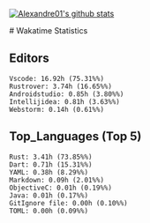 [![Alexandre01's github stats](https://github-readme-stats.vercel.app/api?username=Alexandre01Dev&theme=dracula&count_private=true)](https://github.com/anuraghazra/github-readme-stats)
<!--
**Alexandre01Dev/Alexandre01Dev** is a ✨ _special_ ✨ repository because its `README.md` (this file) appears on your GitHub profile.

Here are some ideas to get you started:

- 🔭 I’m currently working on ...
- 🌱 I’m currently learning ...
- 👯 I’m looking to collaborate on ...
- 🤔 I’m looking for help with ...
- 💬 Ask me about ...
- 📫 How to reach me: ...
- 😄 Pronouns: ...
- ⚡ Fun fact: ...
-->

<!-- START_WAKATIME_BLOCK --># Wakatime Statistics

## Editors

```text
Vscode: 16.92h (75.31%%)
Rustrover: 3.74h (16.65%%)
Androidstudio: 0.85h (3.80%%)
Intellijidea: 0.81h (3.63%%)
Webstorm: 0.14h (0.61%%)
```

## Top_Languages (Top 5)

```text
Rust: 3.41h (73.85%%)
Dart: 0.71h (15.31%%)
YAML: 0.38h (8.29%%)
Markdown: 0.09h (2.01%%)
ObjectiveC: 0.01h (0.19%%)
Java: 0.01h (0.17%%)
GitIgnore file: 0.00h (0.10%%)
TOML: 0.00h (0.09%%)
```

<!-- END_WAKATIME_BLOCK -->
